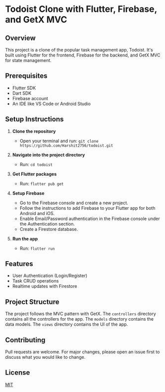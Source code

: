 # Todoist Clone with Flutter, Firebase, and GetX MVC

## Overview

This project is a clone of the popular task management app, Todoist. It's built using Flutter for the frontend, Firebase for the backend, and GetX MVC for state management.

## Prerequisites

- Flutter SDK
- Dart SDK
- Firebase account
- An IDE like VS Code or Android Studio

## Setup Instructions

1. **Clone the repository**
   - Open your terminal and run: `git clone https://github.com/Harshit2756/todoist.git`

2. **Navigate into the project directory**
   - Run: `cd todoist`

3. **Get Flutter packages**
   - Run: `flutter pub get`

4. **Setup Firebase**
   - Go to the Firebase console and create a new project.
   - Follow the instructions to add Firebase to your Flutter app for both Android and iOS.
   - Enable Email/Password authentication in the Firebase console under the Authentication section.
   - Create a Firestore database.

5. **Run the app**
   - Run: `flutter run`

## Features

- User Authentication (Login/Register)
- Task CRUD operations
- Realtime updates with Firestore

## Project Structure

The project follows the MVC pattern with GetX. The `controllers` directory contains all the controllers for the app. The `models` directory contains the data models. The `views` directory contains the UI of the app.

## Contributing

Pull requests are welcome. For major changes, please open an issue first to discuss what you would like to change.

## License

[MIT](https://choosealicense.com/licenses/mit/)
